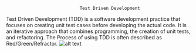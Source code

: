                                 Test Driven Development
Test Driven Development (TDD) is a software development practice that focuses on creating unit
test cases before developing the actual code. It is an iterative approach that combines 
programming, the creation of unit tests, and refactoring.
The Process of using TDD is often described as Red/Green/Refractor.
![alt text](https://github.com/SanjayRawat63/TDD/blob/master/https://miro.medium.com/max/875/1*pP8Ks6tlt718jJg3fqrtvw.jpeg?raw=true)